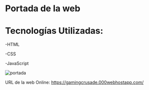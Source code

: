 # Portada de la web

# Tecnologías Utilizadas:

-HTML

-CSS

-JavaScript

![portada](https://i.imgur.com/ulH4w0w.png)

URL de la web Online: https://gamingcrusade.000webhostapp.com/

